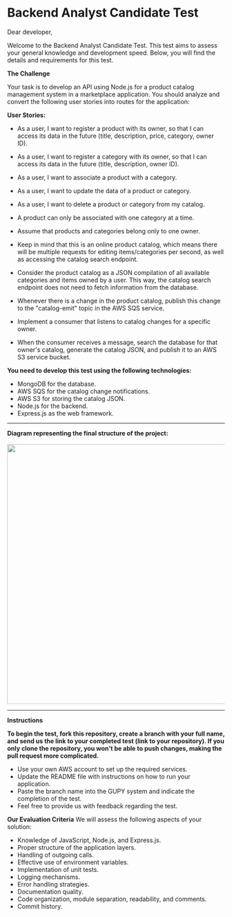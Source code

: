 
<h1>Backend Analyst Candidate Test</h1>
Dear developer,

Welcome to the Backend Analyst Candidate Test. This test aims to assess your general knowledge and development speed. Below, you will find the details and requirements for this test.


<strong>The Challenge</strong>

Your task is to develop an API using Node.js for a product catalog management system in a marketplace application. You should analyze and convert the following user stories into routes for the application:

<strong>User Stories:</strong>

- As a user, I want to register a product with its owner, so that I can access its data in the future (title, description, price, category, owner ID).
- As a user, I want to register a category with its owner, so that I can access its data in the future (title, description, owner ID).
- As a user, I want to associate a product with a category.
- As a user, I want to update the data of a product or category.
- As a user, I want to delete a product or category from my catalog.
- A product can only be associated with one category at a time.
- Assume that products and categories belong only to one owner.

- Keep in mind that this is an online product catalog, which means there will be multiple requests for editing items/categories per second, as well as accessing the catalog search endpoint.
- Consider the product catalog as a JSON compilation of all available categories and items owned by a user. This way, the catalog search endpoint does not need to fetch information from the database.
- Whenever there is a change in the product catalog, publish this change to the "catalog-emit" topic in the AWS SQS service.
- Implement a consumer that listens to catalog changes for a specific owner.
- When the consumer receives a message, search the database for that owner's catalog, generate the catalog JSON, and publish it to an AWS S3 service bucket.

<strong>You need to develop this test using the following technologies:</strong>

- MongoDB for the database.
- AWS SQS for the catalog change notifications.
- AWS S3 for storing the catalog JSON.
- Node.js for the backend.
- Express.js as the web framework.

<hr>
<strong>Diagram representing the final structure of the project:</strong> <br><br>
<img src="https://github.com/githubanotaai/new-test-backend-nodejs/assets/52219768/d3895486-79d7-40cd-ae87-fbd6d6e48bfa"width="800" height="600">
<hr>

<strong>Instructions</strong>

<strong>To begin the test, fork this repository, create a branch with your full name, and send us the link to your completed test (link to your repository). If you only clone the repository, you won't be able to push changes, making the pull request more complicated.</strong>
- Use your own AWS account to set up the required services.
- Update the README file with instructions on how to run your application.
- Paste the branch name into the GUPY system and indicate the completion of the test.
- Feel free to provide us with feedback regarding the test.

<strong>Our Evaluation Criteria</strong>
We will assess the following aspects of your solution:

- Knowledge of JavaScript, Node.js, and Express.js.
- Proper structure of the application layers.
- Handling of outgoing calls.
- Effective use of environment variables.
- Implementation of unit tests.
- Logging mechanisms.
- Error handling strategies.
- Documentation quality.
- Code organization, module separation, readability, and comments.
- Commit history.
